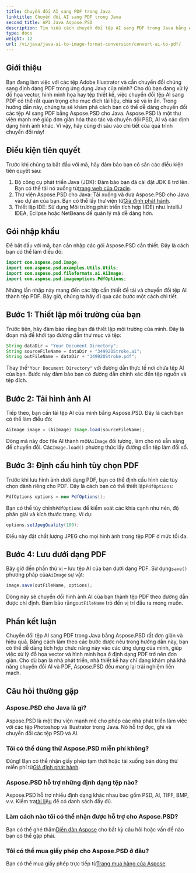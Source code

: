 ```yaml
---
title: Chuyển đổi AI sang PDF trong Java
linktitle: Chuyển đổi AI sang PDF trong Java
second_title: API Java Aspose.PSD
description: Tìm hiểu cách chuyển đổi tệp AI sang PDF trong Java bằng Aspose.PSD. Hãy làm theo hướng dẫn chi tiết từng bước của chúng tôi để quản lý hiệu quả việc chuyển đổi tệp của bạn.
type: docs
weight: 12
url: /vi/java/java-ai-to-image-format-conversion/convert-ai-to-pdf/
---
```

## Giới thiệu
Bạn đang làm việc với các tệp Adobe Illustrator và cần chuyển đổi chúng sang định dạng PDF trong ứng dụng Java của mình? Cho dù bạn đang xử lý đồ họa vector, hình minh họa hay tệp thiết kế, việc chuyển đổi tệp AI sang PDF có thể rất quan trọng cho mục đích tài liệu, chia sẻ và in ấn. Trong hướng dẫn này, chúng ta sẽ khám phá cách bạn có thể dễ dàng chuyển đổi các tệp AI sang PDF bằng Aspose.PSD cho Java. Aspose.PSD là một thư viện mạnh mẽ giúp đơn giản hóa thao tác và chuyển đổi PSD, AI và các định dạng hình ảnh khác. Vì vậy, hãy cùng đi sâu vào chi tiết của quá trình chuyển đổi này!
## Điều kiện tiên quyết
Trước khi chúng ta bắt đầu với mã, hãy đảm bảo bạn có sẵn các điều kiện tiên quyết sau:
1.  Bộ công cụ phát triển Java (JDK): Đảm bảo bạn đã cài đặt JDK 8 trở lên. Bạn có thể tải nó xuống từ[trang web của Oracle](https://www.oracle.com/java/technologies/javase-downloads.html).
2.  Thư viện Aspose.PSD cho Java: Tải xuống và đưa Aspose.PSD cho Java vào dự án của bạn. Bạn có thể lấy thư viện từ[Giả định phát hành](https://releases.aspose.com/psd/java/).
3. Thiết lập IDE: Sử dụng Môi trường phát triển tích hợp (IDE) như IntelliJ IDEA, Eclipse hoặc NetBeans để quản lý mã dễ dàng hơn.
## Gói nhập khẩu
Để bắt đầu với mã, bạn cần nhập các gói Aspose.PSD cần thiết. Đây là cách bạn có thể làm điều đó:
```java
import com.aspose.psd.Image;
import com.aspose.psd.examples.Utils.Utils;
import com.aspose.psd.fileformats.ai.AiImage;
import com.aspose.psd.imageoptions.PdfOptions;
```
Những lần nhập này mang đến các lớp cần thiết để tải và chuyển đổi tệp AI thành tệp PDF. Bây giờ, chúng ta hãy đi qua các bước một cách chi tiết.

## Bước 1: Thiết lập môi trường của bạn
Trước tiên, hãy đảm bảo rằng bạn đã thiết lập môi trường của mình. Đây là đoạn mã để khởi tạo đường dẫn thư mục và tệp:
```java
String dataDir = "Your Document Directory"; 
String sourceFileName = dataDir + "34992OStroke.ai";
String outFileName = dataDir + "34992OStroke.pdf";
```
 Thay thế`"Your Document Directory"` với đường dẫn thực tế nơi chứa tệp AI của bạn. Bước này đảm bảo bạn có đường dẫn chính xác đến tệp nguồn và tệp đích.
## Bước 2: Tải hình ảnh AI
Tiếp theo, bạn cần tải tệp AI của mình bằng Aspose.PSD. Đây là cách bạn có thể làm điều đó:
```java
AiImage image = (AiImage) Image.load(sourceFileName);
```
 Dòng mã này đọc file AI thành một`AiImage` đối tượng, làm cho nó sẵn sàng để chuyển đổi. Các`Image.load()` phương thức lấy đường dẫn tệp làm đối số.
## Bước 3: Định cấu hình tùy chọn PDF
Trước khi lưu hình ảnh dưới dạng PDF, bạn có thể định cấu hình các tùy chọn dành riêng cho PDF. Đây là cách bạn có thể thiết lập`PdfOptions`:
```java
PdfOptions options = new PdfOptions();
```
 Bạn có thể tùy chỉnh`PdfOptions` để kiểm soát các khía cạnh như nén, độ phân giải và kích thước trang. Ví dụ:
```java
options.setJpegQuality(100);
```
Điều này đặt chất lượng JPEG cho mọi hình ảnh trong tệp PDF ở mức tối đa.
## Bước 4: Lưu dưới dạng PDF
 Bây giờ đến phần thú vị – lưu tệp AI của bạn dưới dạng PDF. Sử dụng`save()` phương pháp của`AiImage` sự vật:
```java
image.save(outFileName, options);
```
 Dòng này sẽ chuyển đổi hình ảnh AI của bạn thành tệp PDF theo đường dẫn được chỉ định. Đảm bảo rằng`outFileName` trỏ đến vị trí đầu ra mong muốn.

## Phần kết luận
Chuyển đổi tệp AI sang PDF trong Java bằng Aspose.PSD rất đơn giản và hiệu quả. Bằng cách làm theo các bước được nêu trong hướng dẫn này, bạn có thể dễ dàng tích hợp chức năng này vào các ứng dụng của mình, giúp việc xử lý đồ họa vector và hình minh họa ở định dạng PDF trở nên đơn giản. Cho dù bạn là nhà phát triển, nhà thiết kế hay chỉ đang khám phá khả năng chuyển đổi AI và PDF, Aspose.PSD đều mang lại trải nghiệm liền mạch.
## Câu hỏi thường gặp
### Aspose.PSD cho Java là gì?
Aspose.PSD là một thư viện mạnh mẽ cho phép các nhà phát triển làm việc với các tệp Photoshop và Illustrator trong Java. Nó hỗ trợ đọc, ghi và chuyển đổi các tệp PSD và AI.
### Tôi có thể dùng thử Aspose.PSD miễn phí không?
 Đúng! Bạn có thể nhận giấy phép tạm thời hoặc tải xuống bản dùng thử miễn phí từ[Giả định phát hành](https://releases.aspose.com/psd/java/).
### Aspose.PSD hỗ trợ những định dạng tệp nào?
 Aspose.PSD hỗ trợ nhiều định dạng khác nhau bao gồm PSD, AI, TIFF, BMP, v.v. Kiểm tra[tài liệu](https://reference.aspose.com/psd/java/) để có danh sách đầy đủ.
### Làm cách nào tôi có thể nhận được hỗ trợ cho Aspose.PSD?
 Bạn có thể ghé thăm[Diễn đàn Aspose](https://forum.aspose.com/c/psd/34) cho bất kỳ câu hỏi hoặc vấn đề nào bạn có thể gặp phải.
### Tôi có thể mua giấy phép cho Aspose.PSD ở đâu?
 Bạn có thể mua giấy phép trực tiếp từ[Trang mua hàng của Aspose](https://purchase.aspose.com/buy).